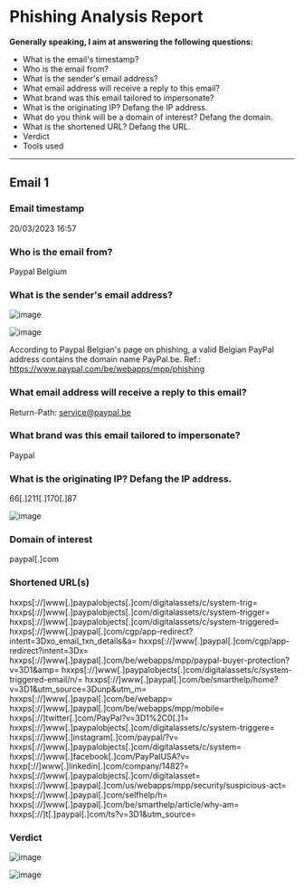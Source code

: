 # Phishing Analysis Report


**Generally speaking, I aim at answering the following questions:**

- What is the email's timestamp? 
- Who is the email from?
- What is the sender's email address?
- What email address will receive a reply to this email? 
- What brand was this email tailored to impersonate?
- What is the originating IP? Defang the IP address. 
- What do you think will be a domain of interest? Defang the domain.
- What is the shortened URL? Defang the URL.
- Verdict
- Tools used

---

## Email 1

### Email timestamp
20/03/2023 16:57

### Who is the email from?

Paypal Belgium

### What is the sender's email address?

![image](https://github.com/gustavoalito/BeCode/assets/133368766/1ea7e4d1-8d60-4811-839b-d8060cb398d7)

![image](https://github.com/gustavoalito/BeCode/assets/133368766/8911d78a-ecc9-4f46-84a6-1073c71e70bd)

According to Paypal Belgian's page on phishing, a valid Belgian PayPal address contains the domain name PayPal.be.
Ref.: https://www.paypal.com/be/webapps/mpp/phishing

### What email address will receive a reply to this email? 

Return-Path: service@paypal.be

### What brand was this email tailored to impersonate?

Paypal

### What is the originating IP? Defang the IP address.

66[.]211[.]170[.]87

![image](https://github.com/gustavoalito/BeCode/assets/133368766/14fa9b51-12f2-4422-9a3b-7810698a9ab1)

### Domain of interest

paypal[.]com

### Shortened URL(s)

hxxps[://]www[.]paypalobjects[.]com/digitalassets/c/system-trig=
hxxps[://]www[.]paypalobjects[.]com/digitalassets/c/system-trigger=
hxxps[://]www[.]paypalobjects[.]com/digitalassets/c/system-triggered=
hxxps[://]www[.]paypal[.]com/cgp/app-redirect?intent=3Dxo_email_txn_details&a=
hxxps[://]www[.]paypal[.]com/cgp/app-redirect?intent=3Dx=
hxxps[://]www[.]paypal[.]com/be/webapps/mpp/paypal-buyer-protection?v=3D1&amp=
hxxps[://]www[.]paypalobjects[.]com/digitalassets/c/system-triggered-email/n/=
hxxps[://]www[.]paypal[.]com/be/smarthelp/home?v=3D1&amp;utm_source=3Dunp&amp;utm_m=
hxxps[://]www[.]paypal[.]com/be/webapp=
hxxps[://]www[.]paypal[.]com/be/webapps/mpp/mobile=
hxxps[://]twitter[.]com/PayPal?v=3D1%2C0[.]1=
hxxps[://]www[.]paypalobjects[.]com/digitalassets/c/system-triggere=
hxxps[://]www[.]instagram[.]com/paypal/?v=
hxxps[://]www[.]paypalobjects[.]com/digitalassets/c/system=
hxxps[://]www[.]facebook[.]com/PayPalUSA?v=
hxxp[://]www[.]linkedin[.]com/company/1482?=
hxxps[://]www[.]paypalobjects[.]com/digitalasset=
hxxps[://]www[.]paypal[.]com/us/webapps/mpp/security/suspicious-act=
hxxps[://]www[.]paypal[.]com/selfhelp/h=
hxxps[://]www[.]paypal[.]com/be/smarthelp/article/why-am=
hxxps[://]t[.]paypal[.]com/ts?v=3D1&amp;utm_source=

### Verdict

![image](https://github.com/gustavoalito/BeCode/assets/133368766/eb8b1c4f-b629-4983-8a18-a6de3ed91e94)

![image](https://github.com/gustavoalito/BeCode/assets/133368766/341c2d06-15fa-4f34-a55d-91e4b6621d40)





